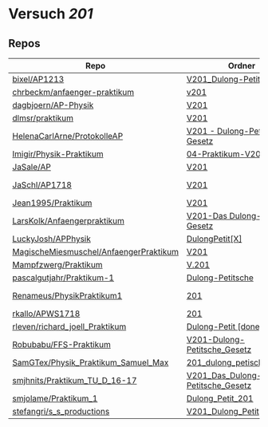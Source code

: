 # Versuch *201*

## Repos

|                                          Repo                                          |                                                                              Ordner                                                                               |                                                                                                                                                                     PDFs                                                                                                                                                                      |
|----------------------------------------------------------------------------------------|-------------------------------------------------------------------------------------------------------------------------------------------------------------------|-----------------------------------------------------------------------------------------------------------------------------------------------------------------------------------------------------------------------------------------------------------------------------------------------------------------------------------------------|
|[bixel/AP1213](../repo/bixel/AP1213)                                                    |[V201_Dulong-Petit](https://github.com/bixel/AP1213/tree/master/V201_Dulong-Petit)                                                                                 |[00_protokoll.pdf](https://docs.google.com/viewer?url=https://raw.githubusercontent.com/bixel/AP1213/master/V201_Dulong-Petit/00_protokoll.pdf)                                                                                                                                                                                                |
|[chrbeckm/anfaenger-praktikum](../repo/chrbeckm/anfaenger-praktikum)                    |[v201](https://github.com/chrbeckm/anfaenger-praktikum/tree/master/v201)                                                                                           |–                                                                                                                                                                                                                                                                                                                                              |
|[dagbjoern/AP-Physik](../repo/dagbjoern/AP-Physik)                                      |[V201](https://github.com/dagbjoern/AP-Physik/tree/master/V201)                                                                                                    |[main.pdf](https://docs.google.com/viewer?url=https://raw.githubusercontent.com/dagbjoern/AP-Physik/master/V201/main.pdf)                                                                                                                                                                                                                      |
|[dlmsr/praktikum](../repo/dlmsr/praktikum)                                              |[V201](https://github.com/dlmsr/praktikum/tree/master/V201)                                                                                                        |–                                                                                                                                                                                                                                                                                                                                              |
|[HelenaCarlArne/ProtokolleAP](../repo/HelenaCarlArne/ProtokolleAP)                      |[V201 - Dulong-Petit-Gesetz](https://github.com/HelenaCarlArne/ProtokolleAP/tree/master/V201%20-%20Dulong-Petit-Gesetz)                                            |–                                                                                                                                                                                                                                                                                                                                              |
|[Imigir/Physik-Praktikum](../repo/Imigir/Physik-Praktikum)                              |[04-Praktikum-V201](https://github.com/Imigir/Physik-Praktikum/tree/master/04-Praktikum-V201)                                                                      |–                                                                                                                                                                                                                                                                                                                                              |
|[JaSale/AP](../repo/JaSale/AP)                                                          |[V201](https://github.com/JaSale/AP/tree/master/V201)                                                                                                              |[V201.Salewski_Landmann.pdf](https://docs.google.com/viewer?url=https://raw.githubusercontent.com/JaSale/AP/master/PDF/V201.Salewski_Landmann.pdf)                                                                                                                                                                                             |
|[JaSchl/AP1718](../repo/JaSchl/AP1718)                                                  |[V201](https://github.com/JaSchl/AP1718/tree/master/V201)                                                                                                          |[V201.pdf](https://docs.google.com/viewer?url=https://raw.githubusercontent.com/JaSchl/AP1718/master/V201/V201.pdf)<br/>[V201.Salewski_Landmann.pdf](https://docs.google.com/viewer?url=https://raw.githubusercontent.com/JaSchl/AP1718/master/V201/V201.Salewski_Landmann.pdf)                                                                |
|[Jean1995/Praktikum](../repo/Jean1995/Praktikum)                                        |[V201](https://github.com/Jean1995/Praktikum/tree/master/V201)                                                                                                     |[V201.pdf](https://docs.google.com/viewer?url=https://raw.githubusercontent.com/Jean1995/Praktikum/master/Protokolle_Fertig/V201.pdf)                                                                                                                                                                                                          |
|[LarsKolk/Anfaengerpraktikum](../repo/LarsKolk/Anfaengerpraktikum)                      |[V201-Das Dulong-Petitsche Gesetz](https://github.com/LarsKolk/Anfaengerpraktikum/tree/master/V201-Das%20Dulong-Petitsche%20Gesetz)                                |[main.pdf](https://docs.google.com/viewer?url=https://raw.githubusercontent.com/LarsKolk/Anfaengerpraktikum/master/V201-Das%20Dulong-Petitsche%20Gesetz/main.pdf)<br/>[V201_alt.pdf](https://docs.google.com/viewer?url=https://raw.githubusercontent.com/LarsKolk/Anfaengerpraktikum/master/V201-Das%20Dulong-Petitsche%20Gesetz/V201_alt.pdf)|
|[LuckyJosh/APPhysik](../repo/LuckyJosh/APPhysik)                                        |[DulongPetit[X]](https://github.com/LuckyJosh/APPhysik/tree/master/DulongPetit%5BX%5D)                                                                             |–                                                                                                                                                                                                                                                                                                                                              |
|[MagischeMiesmuschel/AnfaengerPraktikum](../repo/MagischeMiesmuschel/AnfaengerPraktikum)|[V201](https://github.com/MagischeMiesmuschel/AnfaengerPraktikum/tree/master/V201)                                                                                 |–                                                                                                                                                                                                                                                                                                                                              |
|[Mampfzwerg/Praktikum](../repo/Mampfzwerg/Praktikum)                                    |[V.201](https://github.com/Mampfzwerg/Praktikum/tree/master/V.201)                                                                                                 |[main.pdf](https://docs.google.com/viewer?url=https://raw.githubusercontent.com/Mampfzwerg/Praktikum/master/V.201/latex-template/main.pdf)                                                                                                                                                                                                     |
|[pascalgutjahr/Praktikum-1](../repo/pascalgutjahr/Praktikum-1)                          |[Dulong-Petitsche](https://github.com/pascalgutjahr/Praktikum-1/tree/master/Dulong-Petitsche)                                                                      |–                                                                                                                                                                                                                                                                                                                                              |
|[Renameus/PhysikPraktikum1](../repo/Renameus/PhysikPraktikum1)                          |[201](https://github.com/Renameus/PhysikPraktikum1/tree/master/Versuche/201)                                                                                       |[protokoll.pdf](https://docs.google.com/viewer?url=https://raw.githubusercontent.com/Renameus/PhysikPraktikum1/master/Versuche/201/protokoll.pdf)<br/>[protokoll0.pdf](https://docs.google.com/viewer?url=https://raw.githubusercontent.com/Renameus/PhysikPraktikum1/master/Versuche/201/protokoll0.pdf)                                      |
|[rkallo/APWS1718](../repo/rkallo/APWS1718)                                              |[201](https://github.com/rkallo/APWS1718/tree/master/201)                                                                                                          |[KorrekturV201.pdf](https://docs.google.com/viewer?url=https://raw.githubusercontent.com/rkallo/APWS1718/master/201/KorrekturV201.pdf)                                                                                                                                                                                                         |
|[rleven/richard_joell_Praktikum](../repo/rleven/richard_joell_Praktikum)                |[Dulong-Petit [done]](https://github.com/rleven/richard_joell_Praktikum/tree/master/Dulong-Petit%20%5Bdone%5D)                                                     |–                                                                                                                                                                                                                                                                                                                                              |
|[Robubabu/FFS-Praktikum](../repo/Robubabu/FFS-Praktikum)                                |[V201-Dulong-Petitsche_Gesetz](https://github.com/Robubabu/FFS-Praktikum/tree/master/V201-Dulong-Petitsche_Gesetz)                                                 |[V201.pdf](https://docs.google.com/viewer?url=https://raw.githubusercontent.com/Robubabu/FFS-Praktikum/master/Versuchs_pdfs/WS/V201.pdf)                                                                                                                                                                                                       |
|[SamGTex/Physik_Praktikum_Samuel_Max](../repo/SamGTex/Physik_Praktikum_Samuel_Max)      |[201_dulong_petische_gesetz](https://github.com/SamGTex/Physik_Praktikum_Samuel_Max/tree/master/201_dulong_petische_gesetz)                                        |–                                                                                                                                                                                                                                                                                                                                              |
|[smjhnits/Praktikum_TU_D_16-17](../repo/smjhnits/Praktikum_TU_D_16-17)                  |[V201_Das_Dulong-Petitsche_Gesetz](https://github.com/smjhnits/Praktikum_TU_D_16-17/tree/master/Anf%C3%A4ngerpraktikum/Protokolle/V201_Das_Dulong-Petitsche_Gesetz)|[V201.pdf](https://docs.google.com/viewer?url=https://raw.githubusercontent.com/smjhnits/Praktikum_TU_D_16-17/master/Anf%C3%A4ngerpraktikum/Fertige%20Protokolle/V201.pdf)                                                                                                                                                                     |
|[smjolame/Praktikum_1](../repo/smjolame/Praktikum_1)                                    |[Dulong_Petit_201](https://github.com/smjolame/Praktikum_1/tree/master/Dulong_Petit_201)                                                                           |–                                                                                                                                                                                                                                                                                                                                              |
|[stefangri/s_s_productions](../repo/stefangri/s_s_productions)                          |[V201_Dulong_Petit](https://github.com/stefangri/s_s_productions/tree/master/PHY341/V201_Dulong_Petit)                                                             |–                                                                                                                                                                                                                                                                                                                                              |
